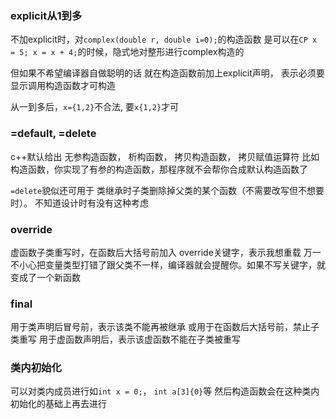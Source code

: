 ### explicit从1到多

不加explicit时，对`complex(double r, double i=0);`的构造函数
是可以在`CP x = 5; x = x + 4;`的时候，隐式地对整形进行complex构造的

但如果不希望编译器自做聪明的话
就在构造函数前加上explicit声明， 表示必须要显示调用构造函数才可构造

从一到多后，`x={1,2}`不合法, 要`x{1,2}`才可

### =default, =delete
c++默认给出 无参构造函数， 析构函数， 拷贝构造函数， 拷贝赋值运算符
比如构造函数，你实现了有参的构造函数，那程序就不会帮你合成默认构造函数了

`=delete`貌似还可用于 类继承时子类删除掉父类的某个函数（不需要改写但不想要时）。 不知道设计时有没有这种考虑

### override
虚函数子类重写时，在函数后大括号前加入 override关键字，表示我想重载
万一不小心把变量类型打错了跟父类不一样，编译器就会提醒你。如果不写关键字，就变成了一个新函数

### final
用于类声明后冒号前，表示该类不能再被继承
或用于在函数后大括号前，禁止子类重写
用于虚函数声明后，表示该虚函数不能在子类被重写

### 类内初始化
可以对类内成员进行如`int x = 0;`， `int a[3]{0}`等
然后构造函数会在这种类内初始化的基础上再去进行
